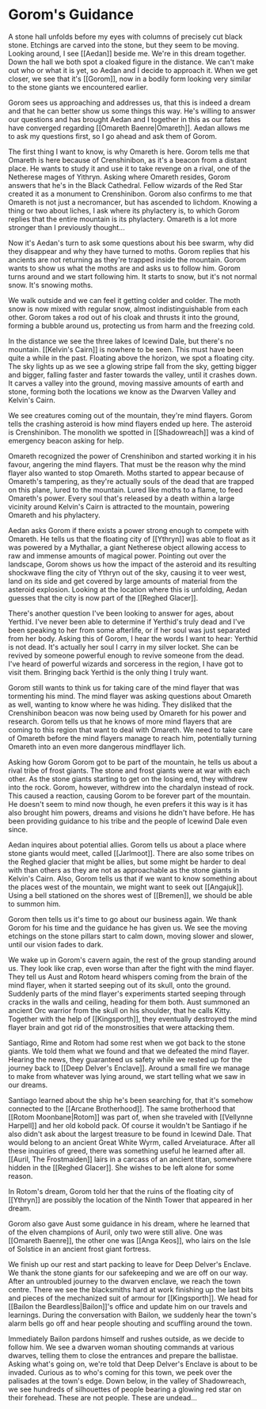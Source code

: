 # Gorom's Guidance

A stone hall unfolds before my eyes with columns of precisely cut black stone. Etchings are carved into the stone, but they seem to be moving. Looking around, I see [[Aedan]] beside me. We're in this dream together. Down the hall we both spot a cloaked figure in the distance. We can't make out who or what it is yet, so Aedan and I decide to approach it. When we get closer, we see that it's [[Gorom]], now in a bodily form looking very similar to the stone giants we encountered earlier.

Gorom sees us approaching and addresses us, that this is indeed a dream and that he can better show us some things this way. He's willing to answer our questions and has brought Aedan and I together in this as our fates have converged regarding [[Omareth Baenre|Omareth]]. Aedan allows me to ask my questions first, so I go ahead and ask them of Gorom. 

The first thing I want to know, is why Omareth is here. Gorom tells me that Omareth is here because of Crenshinibon, as it's a beacon from a distant place. He wants to study it and use it to take revenge on a rival, one of the Netherese mages of Yithryn. Asking where Omareth resides, Gorom answers that he's in the Black Cathedral. Fellow wizards of the Red Star created it as a monument to Crenshinibon. Gorom also confirms to me that Omareth is not just a necromancer, but has ascended to lichdom. Knowing a thing or two about liches, I ask where its phylactery is, to which Gorom replies that the entire mountain is its phylactery. Omareth is a lot more stronger than I previously thought...

Now it's Aedan's turn to ask some questions about his bee swarm, why did they disappear and why they have turned to moths. Gorom replies that his ancients are not returning as they're trapped inside the mountain. Gorom wants to show us what the moths are and asks us to follow him. Gorom turns around and we start following him. It starts to snow, but it's not normal snow. It's snowing moths.

We walk outside and we can feel it getting colder and colder. The moth snow is now mixed with regular snow, almost indistinguishable from each other. Gorom takes a rod out of his cloak and thrusts it into the ground, forming a bubble around us, protecting us from harm and the freezing cold.

In the distance we see the three lakes of Icewind Dale, but there's no mountain. [[Kelvin's Cairn]] is nowhere to be seen. This must have been quite a while in the past. Floating above the horizon, we spot a floating city. The sky lights up as we see a glowing stripe fall from the sky, getting bigger and bigger, falling faster and faster towards the valley, until it crashes down. It carves a valley into the ground, moving massive amounts of earth and stone, forming both the locations we know as the Dwarven Valley and Kelvin's Cairn.

We see creatures coming out of the mountain, they're mind flayers. Gorom tells the crashing asteroid is how mind flayers ended up here. The asteroid is Crenshinibon. The monolith we spotted in [[Shadowreach]] was a kind of emergency beacon asking for help.

Omareth recognized the power of Crenshinibon and started working it in his favour, angering the mind flayers. That must be the reason why the mind flayer also wanted to stop Omareth. Moths started to appear because of Omareth's tampering, as they're actually souls of the dead that are trapped on this plane, lured to the mountain. Lured like moths to a flame, to feed Omareth's power. Every soul that's released by a death within a large vicinity around Kelvin's Cairn is attracted to the mountain, powering Omareth and his phylactery.

Aedan asks Gorom if there exists a power strong enough to compete with Omareth. He tells us that the floating city of [[Ythryn]] was able to float as it was powered by a Mythallar, a giant Netherese object allowing access to raw and immense amounts of magical power. Pointing out over the landscape, Gorom shows us how the impact of the asteroid and its resulting shockwave fling the city of Ythryn out of the sky, causing it to veer west, land on its side and get covered by large amounts of material from the asteroid explosion. Looking at the location where this is unfolding, Aedan guesses that the city is now part of the [[Reghed Glacer]].

There's another question I've been looking to answer for ages, about Yerthid. I've never been able to determine if Yerthid's truly dead and I've been speaking to her from some afterlife, or if her soul was just separated from her body. Asking this of Gorom, I hear the words I want to hear: Yerthid is not dead. It's actually her soul I carry in my silver locket. She can be revived by someone powerful enough to revive someone from the dead. I've heard of powerful wizards and sorceress in the region, I have got to visit them. Bringing back Yerthid is the only thing I truly want.

Gorom still wants to think us for taking care of the mind flayer that was tormenting his mind. The mind flayer was asking questions about Omareth as well, wanting to know where he was hiding. They disliked that the Crenshinibon beacon was now being used by Omareth for his power and research. Gorom tells us that he knows of more mind flayers that are coming to this region that want to deal with Omareth. We need to take care of Omareth before the mind flayers manage to reach him, potentially turning Omareth into an even more dangerous mindflayer lich.

Asking how Gorom Gorom got to be part of the mountain, he tells us about a rival tribe of frost giants. The stone and frost giants were at war with each other. As the stone giants starting to get on the losing end, they withdrew into the rock. Gorom, however, withdrew into the chardalyn instead of rock. This caused a reaction, causing Gorom to be forever part of the mountain. He doesn't seem to mind now though, he even prefers it this way is it has also brought him powers, dreams and visions he didn't have before. He has been providing guidance to his tribe and the people of Icewind Dale even since.

Aedan inquires about potential allies. Gorom tells us about a place where stone giants would meet, called [[Jarlmoot]]. There are also some tribes on the Reghed glacier that might be allies, but some might be harder to deal with than others as they are not as approachable as the stone giants in Kelvin's Cairn. Also, Gorom tells us that if we want to know something about the places west of the mountain, we might want to seek out [[Angajuk]]. Using a bell stationed on the shores west of [[Bremen]], we should be able to summon him.

Gorom then tells us it's time to go about our business again. We thank Gorom for his time and the guidance he has given us. We see the moving etchings on the stone pillars start to calm down, moving slower and slower, until our vision fades to dark. 

We wake up in Gorom's cavern again, the rest of the group standing around us. They look like crap, even worse than after the fight with the mind flayer. They tell us Aust and Rotom heard whispers coming from the brain of the mind flayer, when it started seeping out of its skull, onto the ground. Suddenly parts of the mind flayer's experiments started seeping through cracks in the walls and ceiling, heading for them both. Aust summoned an ancient Orc warrior from the skull on his shoulder, that he calls Kitty. Together with the help of [[Kingsporth]], they eventually destroyed the mind flayer brain and got rid of the monstrosities that were attacking them.

Santiago, Rime and Rotom had some rest when we got back to the stone giants. We told them what we found and that we defeated the mind flayer. Hearing the news, they guaranteed us safety while we rested up for the journey back to [[Deep Delver's Enclave]]. Around a small fire we manage to make from whatever was lying around, we start telling what we saw in our dreams.

Santiago learned about the ship he's been searching for, that it's somehow connected to the [[Arcane Brotherhood]]. The same brotherhood that [[Rotom Moonbane|Rotom]] was part of, when she traveled with [[Vellynne Harpell]] and her old kobold pack. Of course it wouldn't be Santiago if he also didn't ask about the largest treasure to be found in Icewind Dale. That would belong to an ancient Great White Wyrm, called Arveiaturace. After all these inquiries of greed, there was something useful he learned after all. [[Auril, The Frostmaiden]] lairs in a carcass of an ancient titan, somewhere hidden in the [[Reghed Glacer]]. She wishes to be left alone for some reason.

In Rotom's dream, Gorom told her that the ruins of the floating city of [[Ythryn]] are possibly the location of the Ninth Tower that appeared in her dream.

Gorom also gave Aust some guidance in his dream, where he learned that of the elven champions of Auril, only two were still alive. One was [[Omareth Baenre]], the other one was [[Anga Keos]], who lairs on the Isle of Solstice in an ancient frost giant fortress.

We finish up our rest and start packing to leave for Deep Delver's Enclave. We thank the stone giants for our safekeeping and we are off on our way. After an untroubled journey to the dwarven enclave, we reach the town centre. There we see the blacksmiths hard at work finishing up the last bits and pieces of the mechanized suit of armour for [[Kingsporth]]. We head for [[Bailon the Beardless|Bailon]]'s office and update him on our travels and learnings. During the conversation with Bailon, we suddenly hear the town's alarm bells go off and hear people shouting and scuffling around the town.

Immediately Bailon pardons himself and rushes outside, as we decide to follow him. We see a dwarven woman shouting commands at various dwarves, telling them to close the entrances and prepare the ballistae. Asking what's going on, we're told that Deep Delver's Enclave is about to be invaded. Curious as to who's coming for this town, we peek over the palisades at the town's edge. Down below, in the valley of Shadowreach, we see hundreds of silhouettes of people bearing a glowing red star on their forehead. These are not people. These are undead...